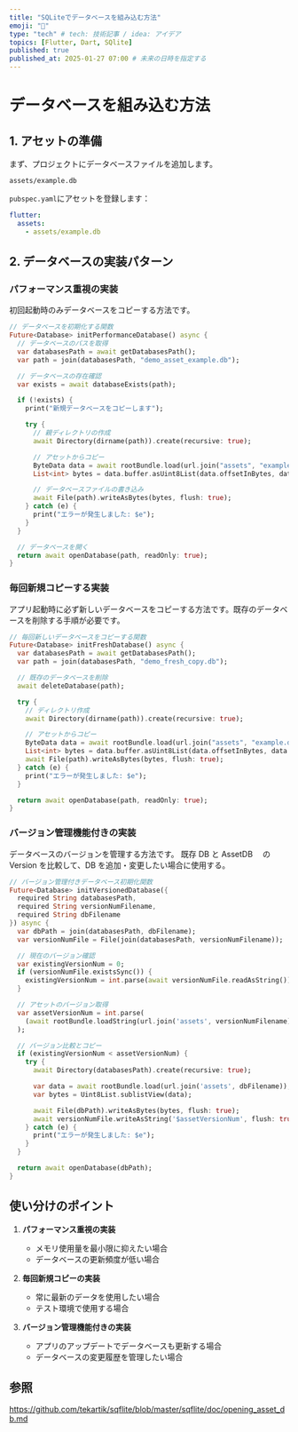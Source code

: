 ```yaml
---
title: "SQLiteでデータベースを組み込む方法"
emoji: "📑"
type: "tech" # tech: 技術記事 / idea: アイデア
topics: [Flutter, Dart, SQlite]
published: true
published_at: 2025-01-27 07:00 # 未来の日時を指定する
---
```


# データベースを組み込む方法

## 1. アセットの準備

まず、プロジェクトにデータベースファイルを追加します。

```
assets/example.db
```

`pubspec.yaml`にアセットを登録します：

```yaml:pubspec.yaml
flutter:
  assets:
    - assets/example.db
```

## 2. データベースの実装パターン

### パフォーマンス重視の実装

初回起動時のみデータベースをコピーする方法です。

```dart:performance_database.dart
// データベースを初期化する関数
Future<Database> initPerformanceDatabase() async {
  // データベースのパスを取得
  var databasesPath = await getDatabasesPath();
  var path = join(databasesPath, "demo_asset_example.db");

  // データベースの存在確認
  var exists = await databaseExists(path);

  if (!exists) {
    print("新規データベースをコピーします");

    try {
      // 親ディレクトリの作成
      await Directory(dirname(path)).create(recursive: true);

      // アセットからコピー
      ByteData data = await rootBundle.load(url.join("assets", "example.db"));
      List<int> bytes = data.buffer.asUint8List(data.offsetInBytes, data.lengthInBytes);

      // データベースファイルの書き込み
      await File(path).writeAsBytes(bytes, flush: true);
    } catch (e) {
      print("エラーが発生しました: $e");
    }
  }

  // データベースを開く
  return await openDatabase(path, readOnly: true);
}
```

### 毎回新規コピーする実装

アプリ起動時に必ず新しいデータベースをコピーする方法です。既存のデータベースを削除する手順が必要です。

```dart:fresh_copy_database.dart
// 毎回新しいデータベースをコピーする関数
Future<Database> initFreshDatabase() async {
  var databasesPath = await getDatabasesPath();
  var path = join(databasesPath, "demo_fresh_copy.db");

  // 既存のデータベースを削除
  await deleteDatabase(path);

  try {
    // ディレクトリ作成
    await Directory(dirname(path)).create(recursive: true);

    // アセットからコピー
    ByteData data = await rootBundle.load(url.join("assets", "example.db"));
    List<int> bytes = data.buffer.asUint8List(data.offsetInBytes, data.lengthInBytes);
    await File(path).writeAsBytes(bytes, flush: true);
  } catch (e) {
    print("エラーが発生しました: $e");
  }

  return await openDatabase(path, readOnly: true);
}
```

### バージョン管理機能付きの実装

データベースのバージョンを管理する方法です。
既存 DB と AssetDB 　の Version を比較して、DB を追加・変更したい場合に使用する。

```dart:versioned_database.dart
// バージョン管理付きデータベース初期化関数
Future<Database> initVersionedDatabase({
  required String databasesPath,
  required String versionNumFilename,
  required String dbFilename
}) async {
  var dbPath = join(databasesPath, dbFilename);
  var versionNumFile = File(join(databasesPath, versionNumFilename));

  // 現在のバージョン確認
  var existingVersionNum = 0;
  if (versionNumFile.existsSync()) {
    existingVersionNum = int.parse(await versionNumFile.readAsString());
  }

  // アセットのバージョン取得
  var assetVersionNum = int.parse(
    (await rootBundle.loadString(url.join('assets', versionNumFilename))).trim()
  );

  // バージョン比較とコピー
  if (existingVersionNum < assetVersionNum) {
    try {
      await Directory(databasesPath).create(recursive: true);

      var data = await rootBundle.load(url.join('assets', dbFilename));
      var bytes = Uint8List.sublistView(data);

      await File(dbPath).writeAsBytes(bytes, flush: true);
      await versionNumFile.writeAsString('$assetVersionNum', flush: true);
    } catch (e) {
      print("エラーが発生しました: $e");
    }
  }

  return await openDatabase(dbPath);
}
```

## 使い分けのポイント

1. **パフォーマンス重視の実装**

   - メモリ使用量を最小限に抑えたい場合
   - データベースの更新頻度が低い場合

2. **毎回新規コピーの実装**

   - 常に最新のデータを使用したい場合
   - テスト環境で使用する場合

3. **バージョン管理機能付きの実装**
   - アプリのアップデートでデータベースも更新する場合
   - データベースの変更履歴を管理したい場合

## 参照

https://github.com/tekartik/sqflite/blob/master/sqflite/doc/opening_asset_db.md
